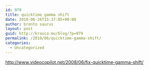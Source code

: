 ```yaml
---
id: 979
title: quicktime gamma shift
date: 2010-06-26T15:37:05+00:00
author: bronto saurus
layout: post
guid: http://kravca.mu/blog/?p=979
permalink: /2010/06/quicktime-gamma-shift/
categories:
  - Uncategorized
---
```

<http://www.videocopilot.net/2008/06/fix-quicktime-gamma-shift/>